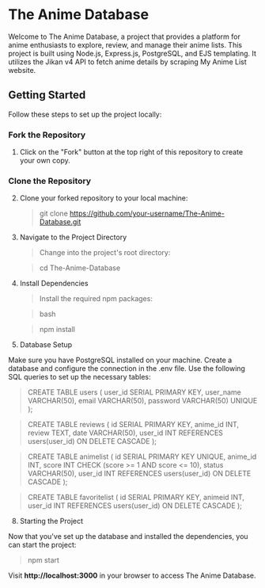 # The Anime Database

Welcome to The Anime Database, a project that provides a platform for anime enthusiasts to explore, review, and manage their anime lists. This project is built using Node.js, Express.js, PostgreSQL, and EJS templating. It utilizes the Jikan v4 API to fetch anime details by scraping My Anime List website.

## Getting Started

Follow these steps to set up the project locally:

### Fork the Repository

1. Click on the "Fork" button at the top right of this repository to create your own copy.

### Clone the Repository

2. Clone your forked repository to your local machine:

    > git clone https://github.com/your-username/The-Anime-Database.git
   
5. Navigate to the Project Directory

    > Change into the project's root directory:

    > cd The-Anime-Database

6. Install Dependencies

    > Install the required npm packages:

    > bash

    > npm install

7. Database Setup

Make sure you have PostgreSQL installed on your machine. Create a database and configure the connection in the .env file. Use the following SQL queries to set up the necessary tables:

> CREATE TABLE users (
>    user_id SERIAL PRIMARY KEY,
>    user_name VARCHAR(50),
>    email VARCHAR(50),
>    password VARCHAR(50) UNIQUE
> );

> CREATE TABLE reviews (
>    id SERIAL PRIMARY KEY,
>    anime_id INT,
>   review TEXT,
>    date VARCHAR(50),
>    user_id INT REFERENCES users(user_id) ON DELETE CASCADE
> );

> CREATE TABLE animelist (
>    id SERIAL PRIMARY KEY UNIQUE,
>    anime_id INT,
>    score INT CHECK (score >= 1 AND score <= 10),
>    status VARCHAR(50),
>    user_id INT REFERENCES users(user_id) ON DELETE CASCADE
> );

> CREATE TABLE favoritelist (
>    id SERIAL PRIMARY KEY,
>    animeid INT,
>    user_id INT REFERENCES users(user_id) ON DELETE CASCADE
> );

8. Starting the Project

Now that you've set up the database and installed the dependencies, you can start the project:

  > npm start

Visit **http://localhost:3000** in your browser to access The Anime Database.
